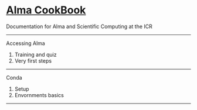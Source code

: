 # [Alma CookBook](https://almacookbook.github.io/)
Documentation for Alma and Scientific Computing at the ICR

***  
Accessing Alma
1. Training and quiz
2. Very first steps
   
***  
Conda
1. Setup
2. Envornments basics

***  



